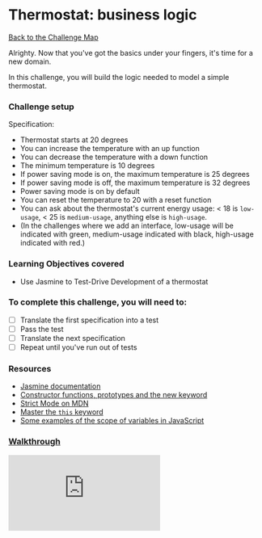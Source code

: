 # Thermostat: business logic

[Back to the Challenge Map](README.md)

Alrighty. Now that you've got the basics under your fingers, it's time for a new domain.

In this challenge, you will build the logic needed to model a simple thermostat.

### Challenge setup

Specification:

* Thermostat starts at 20 degrees
* You can increase the temperature with an up function
* You can decrease the temperature with a down function
* The minimum temperature is 10 degrees
* If power saving mode is on, the maximum temperature is 25 degrees
* If power saving mode is off, the maximum temperature is 32 degrees
* Power saving mode is on by default
* You can reset the temperature to 20 with a reset function
* You can ask about the thermostat's current energy usage: < 18 is `low-usage`, < 25 is `medium-usage`, anything else is `high-usage`.
* (In the challenges where we add an interface, low-usage will be indicated with green, medium-usage indicated with black, high-usage indicated with red.)

### Learning Objectives covered
* Use Jasmine to Test-Drive Development of a thermostat

### To complete this challenge, you will need to:
- [ ] Translate the first specification into a test
- [ ] Pass the test
- [ ] Translate the next specification
- [ ] Repeat until you've run out of tests

### Resources
- [Jasmine documentation](http://jasmine.github.io/2.3/introduction.html)
- [Constructor functions, prototypes and the new keyword](https://blog.pivotal.io/labs/labs/javascript-constructors-prototypes-and-the-new-keyword)
- [Strict Mode on MDN](https://developer.mozilla.org/en-US/docs/Web/JavaScript/Reference/Strict_mode)
- [Master the `this` keyword](http://javascriptissexy.com/understand-javascripts-this-with-clarity-and-master-it/)
- [Some examples of the scope of variables in JavaScript](http://stackoverflow.com/a/500459/1109968)

### [Walkthrough](walkthroughs/thermostat_logic.md)


![Tracking pixel](https://githubanalytics.herokuapp.com/course/thermostat/thermostat_logic.md)
